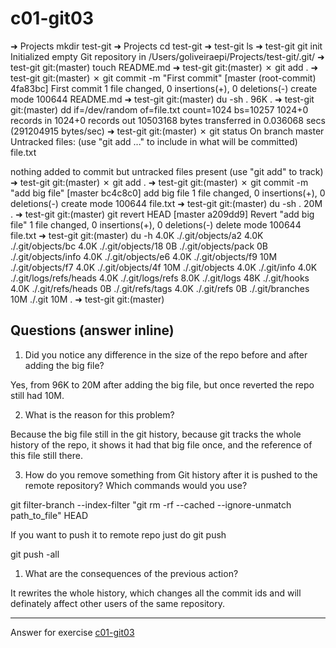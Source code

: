# c01-git03

➜  Projects mkdir test-git
➜  Projects cd test-git
➜  test-git ls
➜  test-git git init
Initialized empty Git repository in /Users/goliveiraepi/Projects/test-git/.git/
➜  test-git git:(master) touch README.md
➜  test-git git:(master) ✗ git add .
➜  test-git git:(master) ✗ git commit -m "First commit"
[master (root-commit) 4fa83bc] First commit
 1 file changed, 0 insertions(+), 0 deletions(-)
 create mode 100644 README.md
➜  test-git git:(master) du -sh .
 96K	.
➜  test-git git:(master) dd if=/dev/random of=file.txt count=1024 bs=10257
1024+0 records in
1024+0 records out
10503168 bytes transferred in 0.036068 secs (291204915 bytes/sec)
➜  test-git git:(master) ✗ git status
On branch master
Untracked files:
  (use "git add <file>..." to include in what will be committed)
	file.txt

nothing added to commit but untracked files present (use "git add" to track)
➜  test-git git:(master) ✗ git add .
➜  test-git git:(master) ✗ git commit -m "add big file"
[master bc4c8c0] add big file
 1 file changed, 0 insertions(+), 0 deletions(-)
 create mode 100644 file.txt
➜  test-git git:(master) du -sh .
 20M	.
➜  test-git git:(master) git revert HEAD
[master a209dd9] Revert "add big file"
 1 file changed, 0 insertions(+), 0 deletions(-)
 delete mode 100644 file.txt
➜  test-git git:(master) du -h
4.0K	./.git/objects/a2
4.0K	./.git/objects/bc
4.0K	./.git/objects/18
  0B	./.git/objects/pack
  0B	./.git/objects/info
4.0K	./.git/objects/e6
4.0K	./.git/objects/f9
 10M	./.git/objects/f7
4.0K	./.git/objects/4f
 10M	./.git/objects
4.0K	./.git/info
4.0K	./.git/logs/refs/heads
4.0K	./.git/logs/refs
8.0K	./.git/logs
 48K	./.git/hooks
4.0K	./.git/refs/heads
  0B	./.git/refs/tags
4.0K	./.git/refs
  0B	./.git/branches
 10M	./.git
 10M	.
➜  test-git git:(master)

## Questions (answer inline)

1. Did you notice any difference in the size of the repo before and after adding the big file?

Yes, from 96K to 20M after adding the big file, but once reverted the repo still had 10M.

2. What is the reason for this problem?

Because the big file still in the git history, because git tracks the whole history of the repo, it shows it had that big file once, and the reference of this file still there.


3. How do you remove something from Git history after it is pushed to the remote repository? Which commands would you use? 

git filter-branch --index-filter "git rm -rf --cached --ignore-unmatch path_to_file" HEAD


If you want to push it to remote repo just do git push

git push -all

1. What are the consequences of the previous action?

It rewrites the whole history, which changes all the commit ids and will definately affect other users of the same repository. 

<!-- Don't change anything below this point-->
<!-- Before commiting, remove both commented lines--> 
***
Answer for exercise [c01-git03](https://github.com/devopsacademyau/academy/blob/23cc1dfa31e85651e3cdc1b0ef38da21518841ba/classes/01class/exercises/c01-git03/README.md)